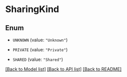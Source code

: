 # SharingKind

## Enum


* `UNKNOWN` (value: `"Unknown"`)

* `PRIVATE` (value: `"Private"`)

* `SHARED` (value: `"Shared"`)


[[Back to Model list]](../README.md#documentation-for-models) [[Back to API list]](../README.md#documentation-for-api-endpoints) [[Back to README]](../README.md)


